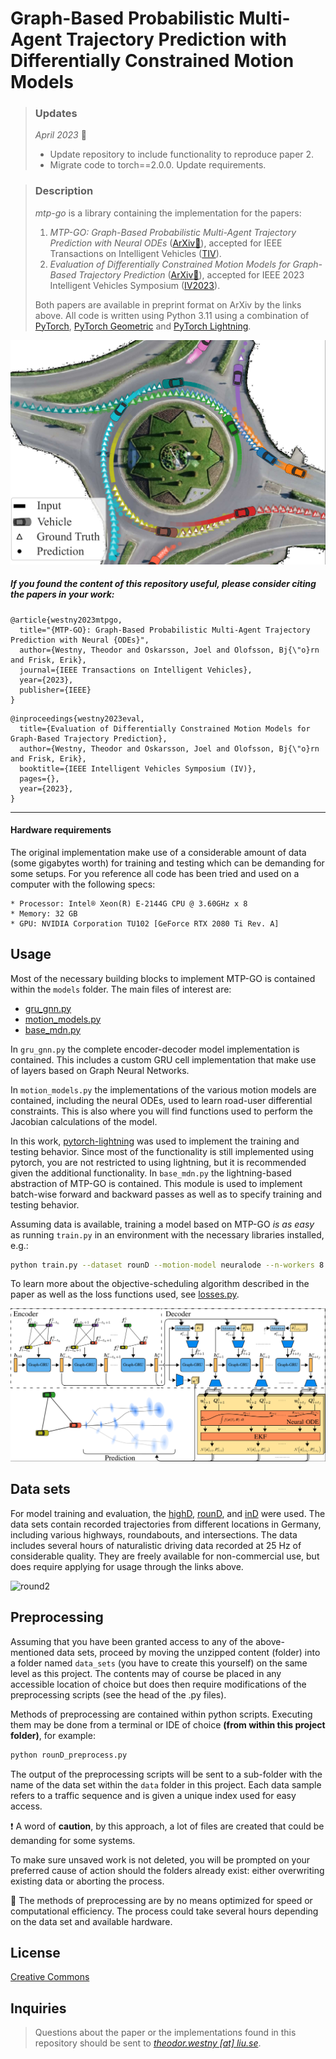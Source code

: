 # Graph-Based Probabilistic Multi-Agent Trajectory Prediction with Differentially Constrained Motion Models

> ### Updates
>  *April 2023* :date:
> - Update repository to include functionality to reproduce paper 2.
> - Migrate code to torch==2.0.0. Update requirements.

> ### Description
> _mtp-go_ is a library containing the implementation for the papers: 
> 1. *MTP-GO: Graph-Based Probabilistic Multi-Agent Trajectory Prediction with Neural ODEs* ([ArXiv:page_with_curl:](https://arxiv.org/abs/2302.00735)), accepted for IEEE Transactions on Intelligent Vehicles ([TIV](https://ieeexplore.ieee.org/document/10143287)).
> 2. *Evaluation of Differentially Constrained Motion Models for Graph-Based Trajectory Prediction* ([ArXiv:page_with_curl:](https://arxiv.org/abs/2304.05116)), accepted for IEEE 2023 Intelligent Vehicles Symposium ([IV2023](https://2023.ieee-iv.org/)).
> 
> Both papers are available in preprint format on ArXiv by the links above.
> All code is written using Python 3.11 using a combination of [PyTorch](https://pytorch.org/), [PyTorch Geometric](https://pytorch-geometric.readthedocs.io/en/latest/) and [PyTorch Lightning](https://pytorch-lightning.readthedocs.io/en/latest/).

<p align="center">
  <img width="600" src="img/first_page.png">
</p>

##### If you found the content of this repository useful, please consider citing the papers in your work:
```
@article{westny2023mtpgo,
  title="{MTP-GO}: Graph-Based Probabilistic Multi-Agent Trajectory Prediction with Neural {ODEs}",
  author={Westny, Theodor and Oskarsson, Joel and Olofsson, Bj{\"o}rn and Frisk, Erik},
  journal={IEEE Transactions on Intelligent Vehicles},
  year={2023},
  publisher={IEEE}
}
```

```
@inproceedings{westny2023eval,
  title={Evaluation of Differentially Constrained Motion Models for Graph-Based Trajectory Prediction},
  author={Westny, Theodor and Oskarsson, Joel and Olofsson, Bj{\"o}rn and Frisk, Erik},
  booktitle={IEEE Intelligent Vehicles Symposium (IV)},
  pages={},
  year={2023},
}
```
***

#### Hardware requirements

The original implementation make use of a considerable amount of data (some gigabytes worth) for training and testing which can be demanding for some setups. For you reference all code has been tried and used on a computer with the following specs:
```
* Processor: Intel® Xeon(R) E-2144G CPU @ 3.60GHz x 8
* Memory: 32 GB
* GPU: NVIDIA Corporation TU102 [GeForce RTX 2080 Ti Rev. A]
```

## Usage

Most of the necessary building blocks to implement MTP-GO is contained within the `models` folder. 
The main files of interest are:
- [gru_gnn.py](models/gru_gnn.py)
- [motion_models.py](models/motion_models.py)
- [base_mdn.py](base_mdn.py)

In `gru_gnn.py` the complete encoder-decoder model implementation is contained.
This includes a custom GRU cell implementation that make use of layers based on Graph Neural Networks.

In `motion_models.py` the implementations of the various motion models are contained, including the neural ODEs, used to learn road-user differential constraints. 
This is also where you will find functions used to perform the Jacobian calculations of the model.

In this work, [pytorch-lightning](https://pytorch-lightning.readthedocs.io/en/latest/) was used to implement the training and testing behavior.
Since most of the functionality is still implemented using pytorch, you are not restricted to using lightning, but it is recommended given the additional functionality.
In `base_mdn.py` the lightning-based abstraction of MTP-GO is contained.
This module is used to implement batch-wise forward and backward passes as well as to specify training and testing behavior.

Assuming data is available, training a model based on MTP-GO *is as easy* as running `train.py` in an environment with the necessary libraries installed, e.g.:
```bash
python train.py --dataset rounD --motion-model neuralode --n-workers 8 --hidden-size 128
```
To learn more about the objective-scheduling algorithm described in the paper as well as the loss functions used, see [losses.py](losses.py).

![Schematics of MTP-GO](img/model.png)

## Data sets

For model training and evaluation, the [highD](https://www.highd-dataset.com/), [rounD](https://www.round-dataset.com/), and [inD](https://www.ind-dataset.com/) were used. The data sets contain recorded trajectories from different locations in Germany, including various highways, roundabouts, and intersections. The data includes several hours of naturalistic driving data recorded at 25 Hz of considerable quality.
They are freely available for non-commercial use, but does require applying for usage through the links above.

![round2](https://user-images.githubusercontent.com/60364134/220960422-4e7d7e13-c9b3-42af-99d3-a61eb6406e1e.gif)


## Preprocessing

Assuming that you have been granted access to any of the above-mentioned data sets, proceed by moving the unzipped content (folder) into a folder named `data_sets` (you have to create this yourself) on the same level as this project. 
The contents may of course be placed in any accessible location of choice but does then require modifications of the preprocessing scripts (see the head of the .py files).

Methods of preprocessing are contained within python scripts. Executing them may be done from a terminal or IDE of choice **(from within this project folder)**, for example: 
```bash
python rounD_preprocess.py
```

The output of the preprocessing scripts will be sent to a sub-folder with the name of the data set within the `data` folder in this project. 
Each data sample refers to a traffic sequence and is given a unique index used for easy access. 

:exclamation: A word of **caution**, by this approach, a lot of files are created that could be demanding for some systems.

To make sure unsaved work is not deleted, you will be prompted on your preferred cause of action should the folders already exist: either overwriting existing data or aborting the process.

:triangular_flag_on_post: The methods of preprocessing are by no means optimized for speed or computational efficiency.
The process could take several hours depending on the data set and available hardware. 

## License
[Creative Commons](https://creativecommons.org/licenses/by-sa/4.0/)

## Inquiries
> Questions about the paper or the implementations found in this repository should be sent to [_theodor.westny [at] liu.se_](https://liu.se/en/employee/thewe60).
